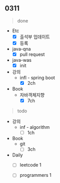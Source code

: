## 0311

> done

- Etc
  - [x] 출석부 업데이트
  - [x] 등록
- java-qna
  - [x] pull request
- java-was
  - [x] init
- 강의
  - infl - spring boot
    - [x] 2ch
- Book
  - 자바객체지향
    - [x] 7ch

> todo

- 강의
  - inf - algorithm
    - [ ] 1ch

- Book
  - git
    - [ ] 3ch

- Daily
  - [ ] leetcode 1
  - [ ] programmers 1


